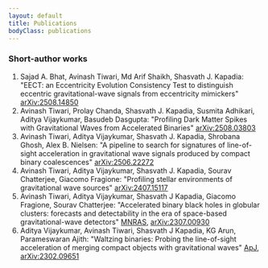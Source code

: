 ```yaml
---
layout: default
title: Publications
bodyClass: publications
---
```


### Short-author works

1. Sajad A. Bhat, Avinash Tiwari, Md Arif Shaikh, Shasvath J. Kapadia: "EECT: an Eccentricity Evolution Consistency Test to distinguish eccentric gravitational-wave signals from eccentricity mimickers" [arXiv:2508.14850](https://arxiv.org/abs/2508.14850)
2. Avinash Tiwari, Prolay Chanda, Shasvath J. Kapadia, Susmita Adhikari, Aditya Vijaykumar, Basudeb Dasgupta: "Profiling Dark Matter Spikes with Gravitational Waves from Accelerated Binaries" [arXiv:2508.03803](https://arxiv.org/abs/2508.03803)
3. Avinash Tiwari, Aditya Vijaykumar, Shasvath J. Kapadia, Shrobana Ghosh, Alex B. Nielsen: "A pipeline to search for signatures of line-of-sight acceleration in gravitational wave signals produced by compact binary coalescences" [arXiv:2506.22272](https://arxiv.org/abs/2506.22272)
4. Avinash Tiwari, Aditya Vijaykumar, Shasvath J. Kapadia, Sourav Chatterjee, Giacomo Fragione: "Profiling stellar environments of gravitational wave sources" [arXiv:2407.15117](https://arxiv.org/abs/2407.15117)
5. Avinash Tiwari, Aditya Vijaykumar, Shasvath J Kapadia, Giacomo Fragione, Sourav Chatterjee: "Accelerated binary black holes in globular clusters: forecasts and detectability in the era of space-based gravitational-wave detectors" [MNRAS](https://academic.oup.com/mnras/article/527/3/8586/7459933), [arXiv:2307.00930](https://arxiv.org/abs/2307.00930)
6. Aditya Vijaykumar, Avinash Tiwari, Shasvath J Kapadia, KG Arun, Parameswaran Ajith: "Waltzing binaries: Probing the line-of-sight acceleration of merging compact objects with gravitational waves" [ApJ](https://iopscience.iop.org/article/10.3847/1538-4357/acd77d/meta), [arXiv:2302.09651](https://arxiv.org/abs/2302.09651)
